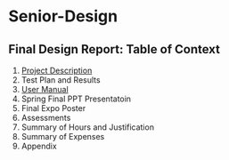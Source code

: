 # Senior-Design
## Final Design Report: Table of Context
1. [Project Description](https://github.com/seyeoyadiran/Senior-Design/blob/main/Project%20Abstract.md)
2. Test Plan and Results
3. [User Manual](https://github.com/seyeoyadiran/Senior-Design/blob/main/Assignemnt%202/User%20Manual)
4. Spring Final PPT Presentatoin
5. Final Expo Poster
6. Assessments
7. Summary of Hours and Justification
8. Summary of Expenses
9. Appendix
